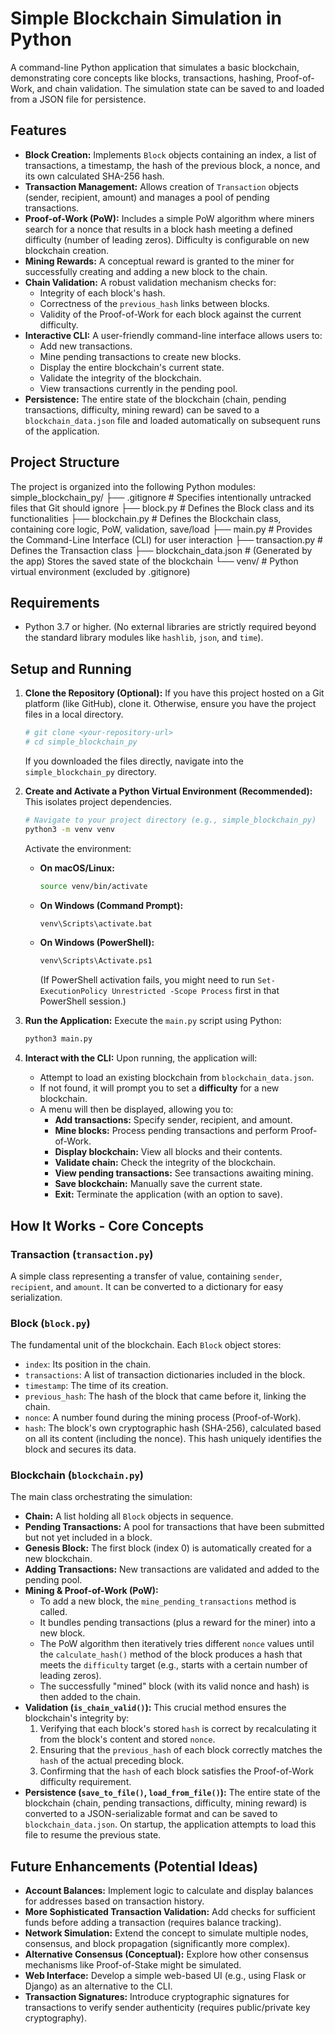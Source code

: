 # Simple Blockchain Simulation in Python

A command-line Python application that simulates a basic blockchain, demonstrating core concepts like blocks, transactions, hashing, Proof-of-Work, and chain validation. The simulation state can be saved to and loaded from a JSON file for persistence.

## Features

- **Block Creation:** Implements `Block` objects containing an index, a list of transactions, a timestamp, the hash of the previous block, a nonce, and its own calculated SHA-256 hash.
- **Transaction Management:** Allows creation of `Transaction` objects (sender, recipient, amount) and manages a pool of pending transactions.
- **Proof-of-Work (PoW):** Includes a simple PoW algorithm where miners search for a nonce that results in a block hash meeting a defined difficulty (number of leading zeros). Difficulty is configurable on new blockchain creation.
- **Mining Rewards:** A conceptual reward is granted to the miner for successfully creating and adding a new block to the chain.
- **Chain Validation:** A robust validation mechanism checks for:
  - Integrity of each block's hash.
  - Correctness of the `previous_hash` links between blocks.
  - Validity of the Proof-of-Work for each block against the current difficulty.
- **Interactive CLI:** A user-friendly command-line interface allows users to:
  - Add new transactions.
  - Mine pending transactions to create new blocks.
  - Display the entire blockchain's current state.
  - Validate the integrity of the blockchain.
  - View transactions currently in the pending pool.
- **Persistence:** The entire state of the blockchain (chain, pending transactions, difficulty, mining reward) can be saved to a `blockchain_data.json` file and loaded automatically on subsequent runs of the application.

## Project Structure

The project is organized into the following Python modules:
simple_blockchain_py/
├── .gitignore # Specifies intentionally untracked files that Git should ignore
├── block.py # Defines the Block class and its functionalities
├── blockchain.py # Defines the Blockchain class, containing core logic, PoW, validation, save/load
├── main.py # Provides the Command-Line Interface (CLI) for user interaction
├── transaction.py # Defines the Transaction class
├── blockchain_data.json # (Generated by the app) Stores the saved state of the blockchain
└── venv/ # Python virtual environment (excluded by .gitignore)

## Requirements

- Python 3.7 or higher. (No external libraries are strictly required beyond the standard library modules like `hashlib`, `json`, and `time`).

## Setup and Running

1.  **Clone the Repository (Optional):**
    If you have this project hosted on a Git platform (like GitHub), clone it. Otherwise, ensure you have the project files in a local directory.

    ```bash
    # git clone <your-repository-url>
    # cd simple_blockchain_py
    ```

    If you downloaded the files directly, navigate into the `simple_blockchain_py` directory.

2.  **Create and Activate a Python Virtual Environment (Recommended):**
    This isolates project dependencies.

    ```bash
    # Navigate to your project directory (e.g., simple_blockchain_py)
    python3 -m venv venv
    ```

    Activate the environment:

    - **On macOS/Linux:**
      ```bash
      source venv/bin/activate
      ```
    - **On Windows (Command Prompt):**
      ```bash
      venv\Scripts\activate.bat
      ```
    - **On Windows (PowerShell):**
      ```bash
      venv\Scripts\Activate.ps1
      ```
      (If PowerShell activation fails, you might need to run `Set-ExecutionPolicy Unrestricted -Scope Process` first in that PowerShell session.)

3.  **Run the Application:**
    Execute the `main.py` script using Python:

    ```bash
    python3 main.py
    ```

4.  **Interact with the CLI:**
    Upon running, the application will:
    - Attempt to load an existing blockchain from `blockchain_data.json`.
    - If not found, it will prompt you to set a **difficulty** for a new blockchain.
    - A menu will then be displayed, allowing you to:
      - **Add transactions:** Specify sender, recipient, and amount.
      - **Mine blocks:** Process pending transactions and perform Proof-of-Work.
      - **Display blockchain:** View all blocks and their contents.
      - **Validate chain:** Check the integrity of the blockchain.
      - **View pending transactions:** See transactions awaiting mining.
      - **Save blockchain:** Manually save the current state.
      - **Exit:** Terminate the application (with an option to save).

## How It Works - Core Concepts

### Transaction (`transaction.py`)

A simple class representing a transfer of value, containing `sender`, `recipient`, and `amount`. It can be converted to a dictionary for easy serialization.

### Block (`block.py`)

The fundamental unit of the blockchain. Each `Block` object stores:

- `index`: Its position in the chain.
- `transactions`: A list of transaction dictionaries included in the block.
- `timestamp`: The time of its creation.
- `previous_hash`: The hash of the block that came before it, linking the chain.
- `nonce`: A number found during the mining process (Proof-of-Work).
- `hash`: The block's own cryptographic hash (SHA-256), calculated based on all its content (including the nonce). This hash uniquely identifies the block and secures its data.

### Blockchain (`blockchain.py`)

The main class orchestrating the simulation:

- **Chain:** A list holding all `Block` objects in sequence.
- **Pending Transactions:** A pool for transactions that have been submitted but not yet included in a block.
- **Genesis Block:** The first block (index 0) is automatically created for a new blockchain.
- **Adding Transactions:** New transactions are validated and added to the pending pool.
- **Mining & Proof-of-Work (PoW):**
  - To add a new block, the `mine_pending_transactions` method is called.
  - It bundles pending transactions (plus a reward for the miner) into a new block.
  - The PoW algorithm then iteratively tries different `nonce` values until the `calculate_hash()` method of the block produces a hash that meets the `difficulty` target (e.g., starts with a certain number of leading zeros).
  - The successfully "mined" block (with its valid nonce and hash) is then added to the chain.
- **Validation (`is_chain_valid()`):** This crucial method ensures the blockchain's integrity by:
  1.  Verifying that each block's stored `hash` is correct by recalculating it from the block's content and stored `nonce`.
  2.  Ensuring that the `previous_hash` of each block correctly matches the `hash` of the actual preceding block.
  3.  Confirming that the `hash` of each block satisfies the Proof-of-Work difficulty requirement.
- **Persistence (`save_to_file()`, `load_from_file()`):** The entire state of the blockchain (chain, pending transactions, difficulty, mining reward) is converted to a JSON-serializable format and can be saved to `blockchain_data.json`. On startup, the application attempts to load this file to resume the previous state.

## Future Enhancements (Potential Ideas)

- **Account Balances:** Implement logic to calculate and display balances for addresses based on transaction history.
- **More Sophisticated Transaction Validation:** Add checks for sufficient funds before adding a transaction (requires balance tracking).
- **Network Simulation:** Extend the concept to simulate multiple nodes, consensus, and block propagation (significantly more complex).
- **Alternative Consensus (Conceptual):** Explore how other consensus mechanisms like Proof-of-Stake might be simulated.
- **Web Interface:** Develop a simple web-based UI (e.g., using Flask or Django) as an alternative to the CLI.
- **Transaction Signatures:** Introduce cryptographic signatures for transactions to verify sender authenticity (requires public/private key cryptography).
